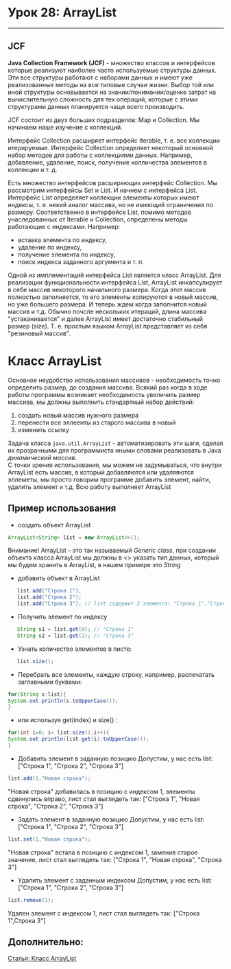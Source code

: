 

# Урок 28: ArrayList
---
## JCF

**Java Collection Framework (JCF)** - множество классов и интерфейсов которые реализуют наиболее часто используемые структуры данных. Эти все структуры работают с наборами данных и имеют уже реализованные методы на все типовые случаи жизни. Выбор той или иной структуры основывается на знании/понимании/оценке затрат на вычислительную сложность для тех операций, которые с этими структурами данных планируется чаще всего производить.

JCF состоит из двух больших подразделов: Map и Collection. Мы начинаем наше изучение с коллекций.

Интерфейс Collection расширяет интерфейс Iterable, т. е. все коллекции итерируемые. Интерфейс Collection определяет некоторый основной набор методов для работы с коллекциями данных. Например, добавление, удаление, поиск, получение колличества элементов в коллекции и т. д.

Есть множество интерфейсов расширяющих интерфейс Collection. Мы рассмотрим интерфейсы Set и List. И начнем с интерфейса List. Интерфейс List определяет коллекции элементы которых имеют индексы, т. е. некий аналог массива, но не имеющий ограничения по размеру. Соответственно в интерфейсе List, помимо методов унаследованных от Iterable и Collection, определены методы работающие с индексами. Например:

-   вставка элемента по индексу,
-   удаление по индексу,
-   получение элемента по индексу,
-   поиск индекса заданного аргумента и т. п.

Одной из имплементаций интерфейса List является класс ArrayList. Для реализации функциональности интерфейса List, ArrayList инкапсулирует в себе массив некоторого начального размера. Когда этот массив полностью заполняется, то его элементы копируются в новый массив, но уже большего размера. И теперь ждем когда заполнится новый массив и т.д. Обычно почсле нескольких итераций, длина массива "устаканивается" и далее ArrayList имеет достаточно стабильный размер (size). Т. е. простым языком ArrayList представляет из себя "резиновый массив".

# Класс ArrayList

Основное неудобство использования массивов - необходимость точно определить размер, до создания массива. Всякий раз когда в ходе работы программы возникает необходимость увеличить размер массива, мы должны выполнить стандартный набор действий:

1.  создать новый массив нужного размера
2.  перенести все эллеенты из старого массива в новый
3.  изменить ссылку

Задача класса `java.util.ArrayList` - автоматизировать эти шаги, сделая их прозрачными для программиста иными словами реализовать в Java _динамический массив_.  
С точки зрения использования, мы можем не задумываться, что внутри ArrayList есть массив, в который добавляются или удаляяются эллеметы, мы просто говорим программе добавить элемент, найти, удалить элемент и т.д. Всю работу выполняет ArrayList

## Пример использования

-   создать объект ArrayList

```java
ArrayList<String> list = new ArrayList<>();
```
Внимание! ArrayList - это так называемый _Generic class_, при создании объекта класса ArrayList мы должны в <> указать тип данных, который мы будем хранить в ArrayList, в нашем примере это _String_

-   добавить объект в ArrayList

```java
   list.add("Строка 1");
   list.add("Строка 2");
   list.add("Строка 3"); // list содержит 3 элемента: "Строка 1","Строка 2","Строка 3"
```
-   Получить элемент по индексу

```java
   String s1 = list.get(0); // "Строка 1"
   String s2 = list.get(2); // "Строка 3"
```
-   Узнать количество элементов в листе:

```java
   list.size();
```

-   Перебрать все элементы, каждую строку, например, распечатать заглавными буквами:
```java
for(String s:list){
System.out.println(s.toUpperCase());
}
```
-   или используя get(index) и size() :
```java
for(int i=0; i< list.size();i++){
System.out.println(list.get(i).toUpperCase());
}
```
-   Добавить элемент в заданную позицию Допустим, у нас есть list: ["Строка 1", "Строка 2", "Строка 3"]
```java
list.add(1,"Новая строка");
```
"Новая строка" добавилась в позицию с индексом 1, элементы сдвинулись вправо, лист стал выглядеть так: ["Строка 1", "Новая строка", "Строка 2", "Строка 3"]

-   Задать элемент в заданную позицию Допустим, у нас есть list: ["Строка 1", "Строка 2", "Строка 3"]
```java
list.set(1,"Новая строка");
```
"Новая строка" встала в позицию с индексом 1, заменив старое значение, лист стал выглядеть так: ["Строка 1", "Новая строка", "Строка 3"]

-   Удалить элемент с заданным индексом Допустим, у нас есть list: ["Строка 1", "Строка 2", "Строка 3"]
```java
list.remove(1);
```
Удален элемент с индексом 1, лист стал выглядеть так: ["Строка 1",Строка 3"]

## Дополнительно:

[Статья: Класс ArrayList](https://javarush.com/groups/posts/klass-arraylist)
